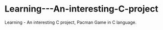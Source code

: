 # Learning---An-interesting-C-project
Learning - An interesting C project, Pacman Game in C language.
